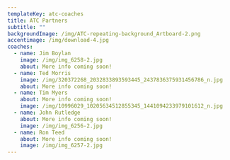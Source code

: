 ```yaml
---
templateKey: atc-coaches
title: ATC Partners
subtitle: ""
backgroundImage: /img/ATC-repeating-background_Artboard-2.png
accentimage: /img/download-4.jpg
coaches:
  - name: Jim Boylan
    image: /img/img_6258-2.jpg
    about: More info coming soon!
  - name: Ted Morris
    image: /img/320372268_2032833893593445_2437836375931456786_n.jpg
    about: More info coming soon!
  - name: Tim Myers
    about: More info coming soon!
    image: /img/10996029_10205634512855345_1441094233979101612_n.jpg
  - name: John Rutledge
    about: More info coming soon!
    image: /img/img_6256-2.jpg
  - name: Ron Teed
    about: More info coming soon!
    image: /img/img_6257-2.jpg
---
```

